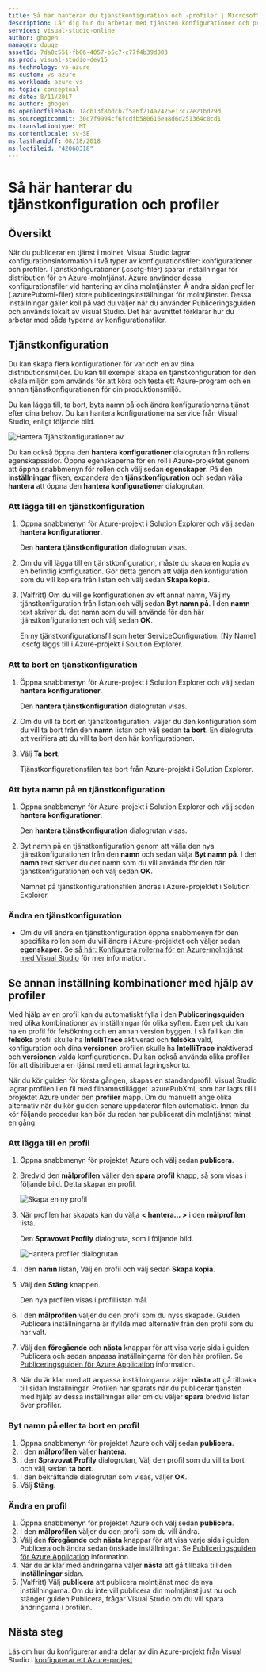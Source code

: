 ```yaml
---
title: Så här hanterar du tjänstkonfiguration och -profiler | Microsoft Docs
description: Lär dig hur du arbetar med tjänsten konfigurationer och profiler konfigurationsfiler | lagra inställningarna för distributionen vilket publiceringsinställningar för molntjänster.
services: visual-studio-online
author: ghogen
manager: douge
assetId: 7da8c551-fb06-4057-b5c7-c77f4b39d803
ms.prod: visual-studio-dev15
ms.technology: vs-azure
ms.custom: vs-azure
ms.workload: azure-vs
ms.topic: conceptual
ms.date: 8/11/2017
ms.author: ghogen
ms.openlocfilehash: 1acb13f8bdcb7f5a6f214a7425e13c72e21bd29d
ms.sourcegitcommit: 30c7f9994cf6fcdfb580616ea8d6d251364c0cd1
ms.translationtype: MT
ms.contentlocale: sv-SE
ms.lasthandoff: 08/18/2018
ms.locfileid: "42060318"
---
```

# <a name="how-to-manage-service-configurations-and-profiles"></a>Så här hanterar du tjänstkonfiguration och profiler
## <a name="overview"></a>Översikt
När du publicerar en tjänst i molnet, Visual Studio lagrar konfigurationsinformation i två typer av konfigurationsfiler: konfigurationer och profiler. Tjänstkonfigurationer (.cscfg-filer) sparar inställningar för distribution för en Azure-molntjänst. Azure använder dessa konfigurationsfiler vid hantering av dina molntjänster. Å andra sidan profiler (.azurePubxml-filer) store publiceringsinställningar för molntjänster. Dessa inställningar gäller koll på vad du väljer när du använder Publiceringsguiden och används lokalt av Visual Studio. Det här avsnittet förklarar hur du arbetar med båda typerna av konfigurationsfiler.

## <a name="service-configurations"></a>Tjänstkonfiguration
Du kan skapa flera konfigurationer för var och en av dina distributionsmiljöer. Du kan till exempel skapa en tjänstkonfiguration för den lokala miljön som används för att köra och testa ett Azure-program och en annan tjänstkonfigurationen för din produktionsmiljö.

Du kan lägga till, ta bort, byta namn på och ändra konfigurationerna tjänst efter dina behov. Du kan hantera konfigurationerna service från Visual Studio, enligt följande bild.

![Hantera Tjänstkonfigurationer av](./media/vs-azure-tools-service-configurations-and-profiles-how-to-manage/manage-service-config.png)

Du kan också öppna den **hantera konfigurationer** dialogrutan från rollens egenskapssidor. Öppna egenskaperna för en roll i Azure-projektet genom att öppna snabbmenyn för rollen och välj sedan **egenskaper**. På den **inställningar** fliken, expandera den **tjänstkonfiguration** och sedan välja **hantera** att öppna den **hantera konfigurationer** dialogrutan.

### <a name="to-add-a-service-configuration"></a>Att lägga till en tjänstkonfiguration
1. Öppna snabbmenyn för Azure-projekt i Solution Explorer och välj sedan **hantera konfigurationer**.
   
    Den **hantera tjänstkonfiguration** dialogrutan visas.
2. Om du vill lägga till en tjänstkonfiguration, måste du skapa en kopia av en befintlig konfiguration. Gör detta genom att välja den konfiguration som du vill kopiera från listan och välj sedan **Skapa kopia**.
3. (Valfritt) Om du vill ge konfigurationen av ett annat namn, Välj ny tjänstkonfiguration från listan och välj sedan **Byt namn på**. I den **namn** text skriver du det namn som du vill använda för den här tjänstkonfigurationen och välj sedan **OK**.
   
    En ny tjänstkonfigurationsfil som heter ServiceConfiguration. [Ny Name] .cscfg läggs till i Azure-projekt i Solution Explorer.

### <a name="to-delete-a-service-configuration"></a>Att ta bort en tjänstkonfiguration
1. Öppna snabbmenyn för Azure-projekt i Solution Explorer och välj sedan **hantera konfigurationer**.
   
    Den **hantera tjänstkonfiguration** dialogrutan visas.
2. Om du vill ta bort en tjänstkonfiguration, väljer du den konfiguration som du vill ta bort från den **namn** listan och välj sedan **ta bort**. En dialogruta att verifiera att du vill ta bort den här konfigurationen.
3. Välj **Ta bort**.
   
     Tjänstkonfigurationsfilen tas bort från Azure-projekt i Solution Explorer.

### <a name="to-rename-a-service-configuration"></a>Att byta namn på en tjänstkonfiguration
1. Öppna snabbmenyn för Azure-projekt i Solution Explorer och välj sedan **hantera konfigurationer**.
   
    Den **hantera tjänstkonfiguration** dialogrutan visas.
2. Byt namn på en tjänstkonfiguration genom att välja den nya tjänstkonfigurationen från den **namn** och sedan välja **Byt namn på**. I den **namn** text skriver du det namn som du vill använda för den här tjänstkonfigurationen och välj sedan **OK**.
   
    Namnet på tjänstkonfigurationsfilen ändras i Azure-projektet i Solution Explorer.

### <a name="to-change-a-service-configuration"></a>Ändra en tjänstkonfiguration
* Om du vill ändra en tjänstkonfiguration öppna snabbmenyn för den specifika rollen som du vill ändra i Azure-projektet och väljer sedan **egenskaper**. Se [så här: Konfigurera rollerna för en Azure-molntjänst med Visual Studio](https://docs.microsoft.com/azure/vs-azure-tools-configure-roles-for-cloud-service) för mer information.

## <a name="make-different-setting-combinations-by-using-profiles"></a>Se annan inställning kombinationer med hjälp av profiler
Med hjälp av en profil kan du automatiskt fylla i den **Publiceringsguiden** med olika kombinationer av inställningar för olika syften. Exempel: du kan ha en profil för felsökning och en annan version byggen. I så fall kan din **felsöka** profil skulle ha **IntelliTrace** aktiverad och **felsöka** vald, konfiguration och dina **versionen** profilen skulle ha **IntelliTrace** inaktiverad och **versionen** valda konfigurationen. Du kan också använda olika profiler för att distribuera en tjänst med ett annat lagringskonto.

När du kör guiden för första gången, skapas en standardprofil. Visual Studio lagrar profilen i en fil med filnamnstillägget .azurePubXml, som har lagts till i projektet Azure under den **profiler** mapp. Om du manuellt ange olika alternativ när du kör guiden senare uppdaterar filen automatiskt. Innan du kör följande procedur kan bör du redan har publicerat din molntjänst minst en gång.

### <a name="to-add-a-profile"></a>Att lägga till en profil
1. Öppna snabbmenyn för projektet Azure och välj sedan **publicera**.
2. Bredvid den **målprofilen** väljer den **spara profil** knapp, så som visas i följande bild. Detta skapar en profil.
   
    ![Skapa en ny profil](./media/vs-azure-tools-service-configurations-and-profiles-how-to-manage/create-new-profile.png)
3. När profilen har skapats kan du välja **< hantera... >** i den **målprofilen** lista.
   
    Den **Spravovat Profily** dialogruta, som i följande bild.
   
    ![Hantera profiler dialogrutan](./media/vs-azure-tools-service-configurations-and-profiles-how-to-manage/manage-profiles.png)
4. I den **namn** listan, Välj en profil och välj sedan **Skapa kopia**.
5. Välj den **Stäng** knappen.
   
    Den nya profilen visas i profillistan mål.
6. I den **målprofilen** väljer du den profil som du nyss skapade. Guiden Publicera inställningarna är ifyllda med alternativ från den profil som du har valt.
7. Välj den **föregående** och **nästa** knappar för att visa varje sida i guiden Publicera och sedan anpassa inställningarna för den här profilen. Se [Publiceringsguiden för Azure Application](http://go.microsoft.com/fwlink/p/?LinkID=623085) information.
8. När du är klar med att anpassa inställningarna väljer **nästa** att gå tillbaka till sidan Inställningar. Profilen har sparats när du publicerar tjänsten med hjälp av dessa inställningar eller om du väljer **spara** bredvid listan över profiler.

### <a name="to-rename-or-delete-a-profile"></a>Byt namn på eller ta bort en profil
1. Öppna snabbmenyn för projektet Azure och välj sedan **publicera**.
2. I den **målprofilen** väljer **hantera**.
3. I den **Spravovat Profily** dialogrutan, Välj den profil som du vill ta bort och välj sedan **ta bort**.
4. I den bekräftande dialogrutan som visas, väljer **OK**.
5. Välj **Stäng**.

### <a name="to-change-a-profile"></a>Ändra en profil
1. Öppna snabbmenyn för projektet Azure och välj sedan **publicera**.
2. I den **målprofilen** väljer du den profil som du vill ändra.
3. Välj den **föregående** och **nästa** knappar för att visa varje sida i guiden Publicera och ändra sedan önskade inställningar. Se [Publiceringsguiden för Azure Application](http://go.microsoft.com/fwlink/p/?LinkID=623085) information.
4. När du är klar med ändringarna väljer **nästa** att gå tillbaka till den **inställningar** sidan.
5. (Valfritt) Välj **publicera** att publicera molntjänst med de nya inställningarna. Om du inte vill publicera din molntjänst just nu och stänger guiden Publicera, frågar Visual Studio om du vill spara ändringarna i profilen.

## <a name="next-steps"></a>Nästa steg
Läs om hur du konfigurerar andra delar av din Azure-projekt från Visual Studio i [konfigurerar ett Azure-projekt](http://go.microsoft.com/fwlink/p/?LinkID=623075)

